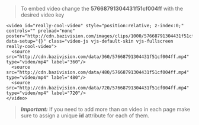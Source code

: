 > To embed video change the **57668791304431f51cf004ff** with the desired video key


```
<video id="really-cool-video" style="position:relative; z-index:0;" controls="" preload="none" poster="http://cdn.bazivision.com/images/clips/1000/57668791304431f51cf004ff.jpg" data-setup="{}" class="video-js vjs-default-skin vjs-fullscreen really-cool-video">
  <source src="http://cdn.bazivision.com/data/360/57668791304431f51cf004ff.mp4" type="video/mp4" label="360"/>
  <source src="http://cdn.bazivision.com/data/480/57668791304431f51cf004ff.mp4" type="video/mp4" label="480"/>
  <source src="http://cdn.bazivision.com/data/720/57668791304431f51cf004ff.mp4" type="video/mp4" label="720"/>
</video>

```

> ***Important:*** If you need to add more than on video in each page make sure to assign a unique **id** attribute for each of them.